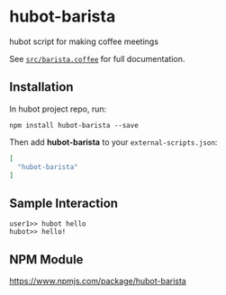 # hubot-barista

hubot script for making coffee meetings

See [`src/barista.coffee`](src/barista.coffee) for full documentation.

## Installation

In hubot project repo, run:

`npm install hubot-barista --save`

Then add **hubot-barista** to your `external-scripts.json`:

```json
[
  "hubot-barista"
]
```

## Sample Interaction

```
user1>> hubot hello
hubot>> hello!
```

## NPM Module

https://www.npmjs.com/package/hubot-barista
